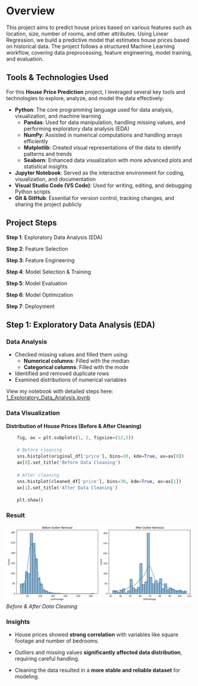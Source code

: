 # Overview
This project aims to predict house prices based on various features such as location, size, number of rooms, and other attributes. Using Linear Regression, we build a predictive model that estimates house prices based on historical data. The project follows a structured Machine Learning workflow, covering data preprocessing, feature engineering, model training, and evaluation.

## Tools & Technologies Used
For this <b>House Price Prediction</b> project, I leveraged several key tools and technologies to explore, analyze, and model the data effectively:
- <b>Python</b>: The core programming language used for data analysis, visualization, and machine learning
    - <b>Pandas</b>: Used for data manipulation, handling missing values, and performing exploratory data analysis (EDA)
    - <b>NumPy</b>: Assisted in numerical computations and handling arrays efficiently
    - <b>Matplotlib</b>: Created visual representations of the data to identify patterns and trends
    - <b>Seaborn</b>: Enhanced data visualization with more advanced plots and statistical insights
- <b>Jupyter Notebook</b>: Served as the interactive environment for coding, visualization, and documentation
- <b>Visual Studio Code (VS Code)</b>: Used for writing, editing, and debugging Python scripts
- <b>Git & GitHub</b>: Essential for version control, tracking changes, and sharing the project publicly

## Project Steps
<b>Step 1</b>: Exploratory Data Analysis (EDA)

<b>Step 2</b>: Feature Selection

<b>Step 3</b>: Feature Engineering

<b>Step 4</b>: Model Selection & Training

<b>Step 5</b>: Model Evaluation

<b>Step 6</b>: Model Optimization

<b>Step 7</b>: Deployment

## Step 1: Exploratory Data Analysis (EDA)
### Data Analysis
- Checked missing values and filled them using:
    - <b>Numerical columns</b>: Filled with the median
    - <b>Categorical columns</b>: Filled with the mode
- Identified and removed duplicate rows
- Examined distributions of numerical variables

View my notebook with detailed steps here:
[1_Exploratory_Data_Analysis.ipynb](Project_Files/1_Exploratory_Data_Analysis.ipynb)

### Data Visualization
<b>Distribution of House Prices (Before & After Cleaning)</b>
```python
    fig, ax = plt.subplots(1, 2, figsize=(12,5))

    # Before cleaning
    sns.histplot(original_df['price'], bins=30, kde=True, ax=ax[0])
    ax[0].set_title('Before Data Cleaning')

    # After cleaning
    sns.histplot(cleaned_df['price'], bins=30, kde=True, ax=ax[1])
    ax[1].set_title('After Data Cleaning')

    plt.show()
```

### <b>Result</b>

![Before & After Data Cleaning](Images/1_EDA_Before_&_After_Data_Cleaning.png) 
*Before & After Data Cleaning*

### Insights
- House prices showed <b>strong correlation</b> with variables like square footage and number of bedrooms.

- Outliers and missing values <b>significantly affected data distribution</b>, requiring careful handling.

- Cleaning the data resulted in a <b>more stable and reliable dataset</b> for modeling.